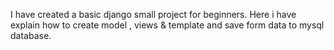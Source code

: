 I have created a basic django small project for beginners. Here i have explain how to create model , views & template and save form data to mysql database.
